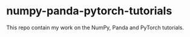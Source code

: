 # numpy-panda-pytorch-tutorials
This repo contain my work on the NumPy, Panda and PyTorch tutorials.
